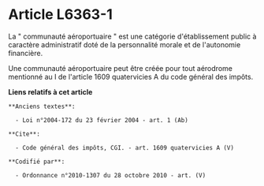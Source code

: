 # Article L6363-1

La " communauté aéroportuaire " est une catégorie d'établissement public à caractère administratif doté de la personnalité
morale et de l'autonomie financière. 

Une communauté aéroportuaire peut être créée pour tout aérodrome mentionné au I de l'article 1609 quatervicies A du code
général des impôts.

**Liens relatifs à cet article**

	**Anciens textes**:

	  - Loi n°2004-172 du 23 février 2004 - art. 1 (Ab)

	**Cite**:

	  - Code général des impôts, CGI. - art. 1609 quatervicies A (V)

	**Codifié par**:

	  - Ordonnance n°2010-1307 du 28 octobre 2010 - art. (V)
